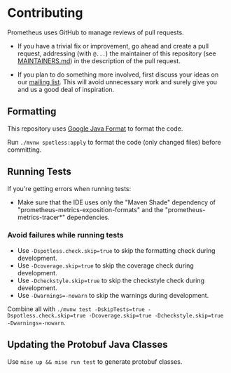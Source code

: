 # Contributing

Prometheus uses GitHub to manage reviews of pull requests.

- If you have a trivial fix or improvement, go ahead and create a pull request,
  addressing (with `@...`) the maintainer of this repository (see
  [MAINTAINERS.md](MAINTAINERS.md)) in the description of the pull request.

- If you plan to do something more involved, first discuss your ideas
  on our [mailing list](https://groups.google.com/forum/?fromgroups#!forum/prometheus-developers).
  This will avoid unnecessary work and surely give you and us a good deal
  of inspiration.

## Formatting

This repository uses [Google Java Format](https://github.com/google/google-java-format) to format the code.

Run `./mvnw spotless:apply` to format the code (only changed files) before committing.

## Running Tests

If you're getting errors when running tests:

- Make sure that the IDE uses only the "Maven Shade" dependency of "prometheus-metrics-exposition-formats" and the "prometheus-metrics-tracer\*" dependencies.

### Avoid failures while running tests

- Use `-Dspotless.check.skip=true` to skip the formatting check during development.
- Use `-Dcoverage.skip=true` to skip the coverage check during development.
- Use `-Dcheckstyle.skip=true` to skip the checkstyle check during development.
- Use `-Dwarnings=-nowarn` to skip the warnings during development.

Combine all with `./mvnw test -DskipTests=true -Dspotless.check.skip=true -Dcoverage.skip=true -Dcheckstyle.skip=true -Dwarnings=-nowarn`.

## Updating the Protobuf Java Classes

Use `mise up && mise run test` to generate protobuf classes.
